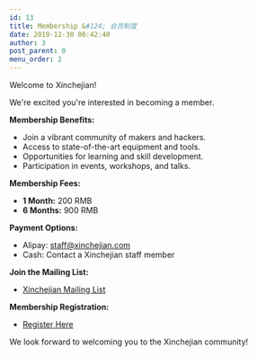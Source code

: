 ```yaml
---
id: 13
title: Membership &#124; 会员制度
date: 2019-12-30 00:42:40
author: 3
post_parent: 0
menu_order: 2
---
```


Welcome to Xinchejian!

We're excited you're interested in becoming a member.

**Membership Benefits:**

* Join a vibrant community of makers and hackers.
* Access to state-of-the-art equipment and tools.
* Opportunities for learning and skill development.
* Participation in events, workshops, and talks.

**Membership Fees:**

* **1 Month:** 200 RMB
* **6 Months:** 900 RMB

**Payment Options:**

* Alipay: staff@xinchejian.com
* Cash: Contact a Xinchejian staff member

**Join the Mailing List:**

* [Xinchejian Mailing List](http://eepurl.com/oiiqn)

**Membership Registration:**

* [Register Here](http://members.xinchejian.com)

We look forward to welcoming you to the Xinchejian community!